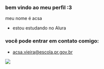 ### bem vindo ao meu perfil :3

meu nome é acsa 

 - estou estudando no Alura

### você pode entrar em contato comigo:

- acsa.vieira@escola.pr.gov.br

 ![](https://tenor.com/view/gidle-i-sway-klaxon-minnie-yuqi-gif-17055697419286304872)
